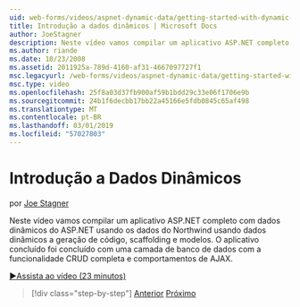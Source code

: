 ```yaml
---
uid: web-forms/videos/aspnet-dynamic-data/getting-started-with-dynamic-data
title: Introdução a dados dinâmicos | Microsoft Docs
author: JoeStagner
description: Neste vídeo vamos compilar um aplicativo ASP.NET completo com dados dinâmicos do ASP.NET usando os dados do Northwind, por meio de código dinâmico dos dados gerando scaffoldi...
ms.author: riande
ms.date: 10/23/2008
ms.assetid: 2011925a-789d-4160-af31-4667097727f1
msc.legacyurl: /web-forms/videos/aspnet-dynamic-data/getting-started-with-dynamic-data
msc.type: video
ms.openlocfilehash: 25f8a03d37fb900af59b1bdd29c33e06f1706e9b
ms.sourcegitcommit: 24b1f6decbb17bb22a45166e5fdb0845c65af498
ms.translationtype: MT
ms.contentlocale: pt-BR
ms.lasthandoff: 03/01/2019
ms.locfileid: "57027803"
---
```

<a name="getting-started-with-dynamic-data"></a>Introdução a Dados Dinâmicos
====================
por [Joe Stagner](https://github.com/JoeStagner)

Neste vídeo vamos compilar um aplicativo ASP.NET completo com dados dinâmicos do ASP.NET usando os dados do Northwind usando dados dinâmicos a geração de código, scaffolding e modelos. O aplicativo concluído foi concluído com uma camada de banco de dados com a funcionalidade CRUD completa e comportamentos de AJAX.

[&#9654;Assista ao vídeo (23 minutos)](https://channel9.msdn.com/Blogs/ASP-NET-Site-Videos/getting-started-with-dynamic-data)

> [!div class="step-by-step"]
> [Anterior](how-do-i-use-a-dynamiccontrol-in-listview-and-detailsview-controls.md)
> [Próximo](begin-editing-the-templates-in-aspnet-dynamic-data-applications.md)
